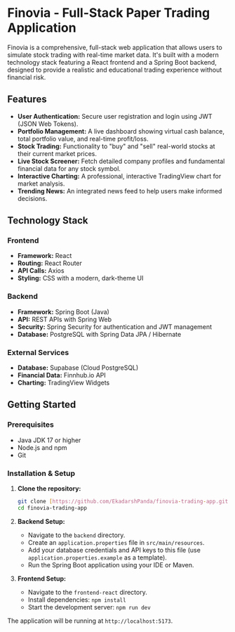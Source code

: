 # Finovia - Full-Stack Paper Trading Application

Finovia is a comprehensive, full-stack web application that allows users to simulate stock trading with real-time market data. It's built with a modern technology stack featuring a React frontend and a Spring Boot backend, designed to provide a realistic and educational trading experience without financial risk.

## Features

- **User Authentication:** Secure user registration and login using JWT (JSON Web Tokens).
- **Portfolio Management:** A live dashboard showing virtual cash balance, total portfolio value, and real-time profit/loss.
- **Stock Trading:** Functionality to "buy" and "sell" real-world stocks at their current market prices.
- **Live Stock Screener:** Fetch detailed company profiles and fundamental financial data for any stock symbol.
- **Interactive Charting:** A professional, interactive TradingView chart for market analysis.
- **Trending News:** An integrated news feed to help users make informed decisions.

## Technology Stack

### Frontend
- **Framework:** React
- **Routing:** React Router
- **API Calls:** Axios
- **Styling:** CSS with a modern, dark-theme UI

### Backend
- **Framework:** Spring Boot (Java)
- **API:** REST APIs with Spring Web
- **Security:** Spring Security for authentication and JWT management
- **Database:** PostgreSQL with Spring Data JPA / Hibernate

### External Services
- **Database:** Supabase (Cloud PostgreSQL)
- **Financial Data:** Finnhub.io API
- **Charting:** TradingView Widgets

## Getting Started

### Prerequisites
- Java JDK 17 or higher
- Node.js and npm
- Git

### Installation & Setup

1.  **Clone the repository:**
    ```bash
    git clone [https://github.com/EkadarshPanda/finovia-trading-app.git](https://github.com/EkadarshPanda/finovia-trading-app.git)
    cd finovia-trading-app
    ```

2.  **Backend Setup:**
    - Navigate to the `backend` directory.
    - Create an `application.properties` file in `src/main/resources`.
    - Add your database credentials and API keys to this file (use `application.properties.example` as a template).
    - Run the Spring Boot application using your IDE or Maven.

3.  **Frontend Setup:**
    - Navigate to the `frontend-react` directory.
    - Install dependencies: `npm install`
    - Start the development server: `npm run dev`

The application will be running at `http://localhost:5173`.
